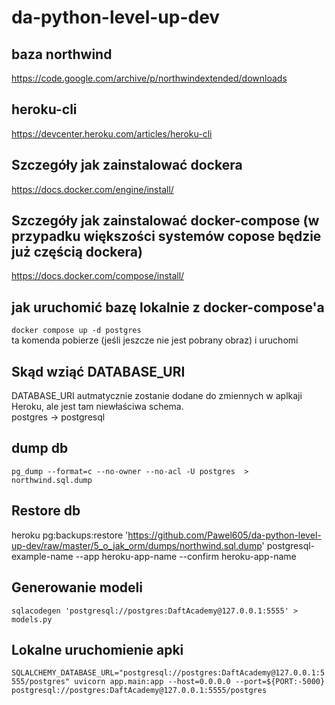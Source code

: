 # da-python-level-up-dev


## baza northwind
https://code.google.com/archive/p/northwindextended/downloads


## heroku-cli
https://devcenter.heroku.com/articles/heroku-cli


## Szczegóły jak zainstalować dockera
https://docs.docker.com/engine/install/


## Szczegóły jak zainstalować docker-compose (w przypadku większości systemów copose będzie już częścią dockera)
https://docs.docker.com/compose/install/


## jak uruchomić bazę lokalnie z docker-compose'a
`docker compose up -d postgres`  
ta komenda pobierze (jeśli jeszcze nie jest pobrany obraz) i uruchomi


## Skąd wziąć DATABASE_URI
DATABASE_URI autmatycznie zostanie dodane do zmiennych w aplkaji Heroku, ale jest tam niewłaściwa schema.  
postgres → postgresql


## dump db
`pg_dump --format=c --no-owner --no-acl -U postgres  > northwind.sql.dump`


## Restore db
heroku pg:backups:restore 'https://github.com/Pawel605/da-python-level-up-dev/raw/master/5_o_jak_orm/dumps/northwind.sql.dump'  postgresql-example-name --app heroku-app-name --confirm heroku-app-name


## Generowanie modeli
`sqlacodegen 'postgresql://postgres:DaftAcademy@127.0.0.1:5555' > models.py`


## Lokalne uruchomienie apki
`SQLALCHEMY_DATABASE_URL="postgresql://postgres:DaftAcademy@127.0.0.1:5555/postgres" uvicorn app.main:app --host=0.0.0.0 --port=${PORT:-5000}
postgresql://postgres:DaftAcademy@127.0.0.1:5555/postgres
`